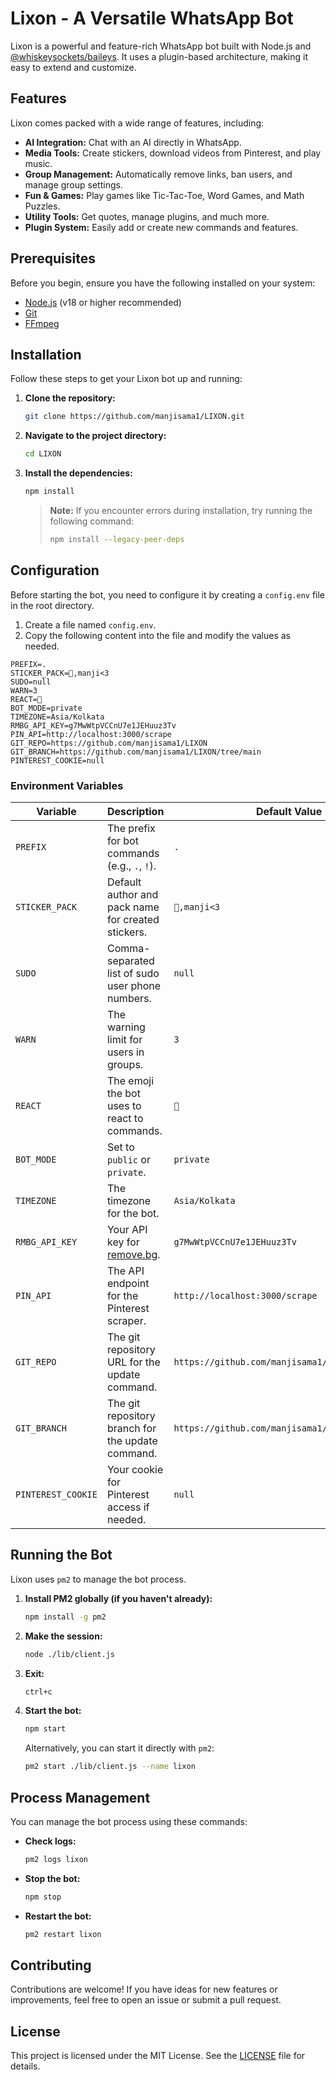 # Lixon - A Versatile WhatsApp Bot



Lixon is a powerful and feature-rich WhatsApp bot built with Node.js and [@whiskeysockets/baileys](https://github.com/WhiskeySockets/Baileys). It uses a plugin-based architecture, making it easy to extend and customize.

## Features

Lixon comes packed with a wide range of features, including:

- **AI Integration:** Chat with an AI directly in WhatsApp.
- **Media Tools:** Create stickers, download videos from Pinterest, and play music.
- **Group Management:** Automatically remove links, ban users, and manage group settings.
- **Fun & Games:** Play games like Tic-Tac-Toe, Word Games, and Math Puzzles.
- **Utility Tools:** Get quotes, manage plugins, and much more.
- **Plugin System:** Easily add or create new commands and features.

## Prerequisites

Before you begin, ensure you have the following installed on your system:

- [Node.js](https://nodejs.org/) (v18 or higher recommended)
- [Git](https://git-scm.com/)
- [FFmpeg](https://ffmpeg.org/download.html)

## Installation

Follow these steps to get your Lixon bot up and running:

1.  **Clone the repository:**
    ```bash
    git clone https://github.com/manjisama1/LIXON.git
    ```

2.  **Navigate to the project directory:**
    ```bash
    cd LIXON
    ```

3.  **Install the dependencies:**
    ```bash
    npm install
    ```
    > **Note:** If you encounter errors during installation, try running the following command:
    > ```bash
    > npm install --legacy-peer-deps
    > ```

## Configuration

Before starting the bot, you need to configure it by creating a `config.env` file in the root directory.

1.  Create a file named `config.env`.
2.  Copy the following content into the file and modify the values as needed.

```env
PREFIX=.
STICKER_PACK=🔫,manji<3
SUDO=null
WARN=3
REACT=🫧
BOT_MODE=private
TIMEZONE=Asia/Kolkata
RMBG_API_KEY=g7MwWtpVCCnU7e1JEHuuz3Tv
PIN_API=http://localhost:3000/scrape
GIT_REPO=https://github.com/manjisama1/LIXON
GIT_BRANCH=https://github.com/manjisama1/LIXON/tree/main
PINTEREST_COOKIE=null
```

### Environment Variables

| Variable           | Description                                        | Default Value                                      |
| ------------------ | -------------------------------------------------- | -------------------------------------------------- |
| `PREFIX`           | The prefix for bot commands (e.g., `.`, `!`).      | `.`                                                |
| `STICKER_PACK`     | Default author and pack name for created stickers. | `🔫,manji<3`                                       |
| `SUDO`             | Comma-separated list of sudo user phone numbers.   | `null`                                             |
| `WARN`             | The warning limit for users in groups.             | `3`                                                |
| `REACT`            | The emoji the bot uses to react to commands.       | `🫧`                                               |
| `BOT_MODE`         | Set to `public` or `private`.                      | `private`                                          |
| `TIMEZONE`         | The timezone for the bot.                          | `Asia/Kolkata`                                     |
| `RMBG_API_KEY`     | Your API key for [remove.bg](https://www.remove.bg/). | `g7MwWtpVCCnU7e1JEHuuz3Tv`                         |
| `PIN_API`          | The API endpoint for the Pinterest scraper.        | `http://localhost:3000/scrape`                     |
| `GIT_REPO`         | The git repository URL for the update command.     | `https://github.com/manjisama1/LIXON`              |
| `GIT_BRANCH`       | The git repository branch for the update command.  | `https://github.com/manjisama1/LIXON/tree/main`    |
| `PINTEREST_COOKIE` | Your cookie for Pinterest access if needed.        | `null`                                             |

## Running the Bot

Lixon uses `pm2` to manage the bot process.

1.  **Install PM2 globally (if you haven't already):**
    ```bash
    npm install -g pm2
    ```

2.  **Make the session:**
    ```bash
    node ./lib/client.js
    ```

3.  **Exit:**
    ```bash
    ctrl+c
    ```

4.  **Start the bot:**
    ```bash
    npm start
    ```
    Alternatively, you can start it directly with `pm2`:
    ```bash
    pm2 start ./lib/client.js --name lixon
    ```

## Process Management

You can manage the bot process using these commands:

-   **Check logs:**
    ```bash
    pm2 logs lixon
    ```
-   **Stop the bot:**
    ```bash
    npm stop
    ```
-   **Restart the bot:**
    ```bash
    pm2 restart lixon
    ```

## Contributing

Contributions are welcome! If you have ideas for new features or improvements, feel free to open an issue or submit a pull request.

## License

This project is licensed under the MIT License. See the [LICENSE](LICENSE) file for details.
